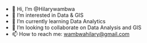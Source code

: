 - 👋 Hi, I’m @Hilarywambwa
- 👀 I’m interested in Data & GIS
- 🌱 I’m currently learning Data Analytics
- 💞️ I’m looking to collaborate on Data Analysis and GIS
- 📫 How to reach me: wambwahilary@gmail.com

<!---
Hilarywambwa/Hilarywambwa is a ✨ special ✨ repository because its `README.md` (this file) appears on your GitHub profile.
You can click the Preview link to take a look at your changes.
--->
